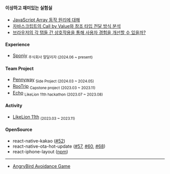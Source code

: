 #### 이상하고 재미있는 실험실

- [JavaScript Array 동작 원리에 대해](https://github.com/CorTorE/js-lab/issues/12)
- [자바스크립트의 Call by Value와 참조 타입 전달 방식 분석](https://github.com/CorTorE/js-lab/issues/3)
- [브라우저의 각 탭들 간 상호작용을 통해 사용자 경험을 개선할 수 있을까?](https://github.com/CorTorE/js-lab/issues/1)

#### Experience

<ul>
  <li><a href="https://github.com/dalliza">Sponjy</a> <sub>주식회사 말달리자 (2024.06 ~ present)</sub></li>
</ul>

#### Team Project

<ul>
  <li><a href="https://github.com/CollaBu/pennyway-client-webview">Pennyway</a> <sub>Side Project (2024.03 ~ 2024.05)</sub></li>
  <li><a href="https://github.com/BangDori/RooTrip-Front">RooTrip</a> <sub>Capstone project (2023.03 ~ 2023.11)</sub></li>
  <li><a href="https://github.com/BangDori/Echo-FE">Echo</a> <sub>LikeLion 11th hackathon (2023.07 ~ 2023.08)</sub></li>  
</ul>

#### Activity

<ul>
  <li><a href="https://github.com/BangDori/LIKELION-11th">LikeLion 11th</a> <sub>(2023.03 ~ 2023.11)</sub></li>
</ul>

#### OpenSource

<ul>
  <li>react-native-kakao (<a href="https://github.com/mym0404/react-native-kakao/pull/52">#52</a>)</li>
  <li>react-native-ota-hot-update (<a href="https://github.com/vantuan88291/react-native-ota-hot-update/pull/57">#57</a>, <a href="https://github.com/vantuan88291/react-native-ota-hot-update/pull/60">#60</a>, <a href="https://github.com/vantuan88291/react-native-ota-hot-update/pull/68">#68</a>)
  <li>react-iphone-layout (<a href="https://www.npmjs.com/package/react-iphone-layout">npm</a>)</li>
</ul>

---

- <a href="https://angrybird-avoidance.netlify.app/">AngryBird Avoidance Game</a>

